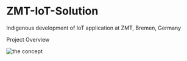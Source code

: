 # ZMT-IoT-Solution
Indigenous development of IoT application at ZMT, Bremen, Germany


Project Overview


![the concept](https://user-images.githubusercontent.com/28051246/47306877-e8a80d00-d62d-11e8-8b7e-93d2efe3036d.gif)
